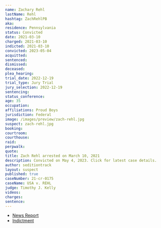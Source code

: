 ```yaml
---
name: Zachary Rehl
lastName: Rehl
hashtag: ZachRehlPB
aka:
residence: Pennsylvania
status: Convicted
date: 2021-03-10
charged: 2021-03-10
indicted: 2021-03-10
convicted: 2023-05-04
acquitted:
sentenced:
dismissed:
deceased:
plea_hearing:
trial_date: 2022-12-19
trial_type: Jury Trial
jury_selection: 2022-12-19
sentencing:
status_conference:
age: 35
occupation:
affiliations: Proud Boys
jurisdiction: Federal
image: /images/preview/zach-rehl.jpg
suspect: zach-rehl.jpg
booking:
courtroom:
courthouse:
raid:
perpwalk:
quote:
title: Zach Rehl arrested on March 10, 2021
description: Convicted on May 4, 2023. Click for latest case details.
author: seditiontrack
layout: suspect
published: true
caseNumber: 21-cr-0175
caseName: USA v. REHL
judge: Timothy J. Kelly
videos:
charges:
sentence:
---
```


- [News Report](https://www.bozemandailychronicle.com/ap_news/philly-proud-boys-president-charged-in-capitol-riot/article_d9524b45-6f2a-57ac-9720-dd7bdd5093fe.html)
- [Indictment](https://storage.courtlistener.com/recap/gov.uscourts.dcd.241009/gov.uscourts.dcd.241009.380.0_5.pdf)
